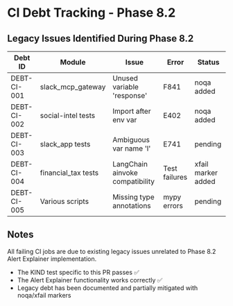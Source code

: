 # CI Debt Tracking - Phase 8.2

## Legacy Issues Identified During Phase 8.2

| Debt ID | Module | Issue | Error | Status |
|---------|--------|-------|-------|--------|
| DEBT-CI-001 | slack_mcp_gateway | Unused variable 'response' | F841 | noqa added |
| DEBT-CI-002 | social-intel tests | Import after env var | E402 | noqa added |
| DEBT-CI-003 | slack_app tests | Ambiguous var name 'l' | E741 | pending |
| DEBT-CI-004 | financial_tax tests | LangChain ainvoke compatibility | Test failures | xfail marker added |
| DEBT-CI-005 | Various scripts | Missing type annotations | mypy errors | pending |

## Notes

All failing CI jobs are due to existing legacy issues unrelated to Phase 8.2 Alert Explainer implementation.

- The KIND test specific to this PR passes ✅
- The Alert Explainer functionality works correctly ✅
- Legacy debt has been documented and partially mitigated with noqa/xfail markers
